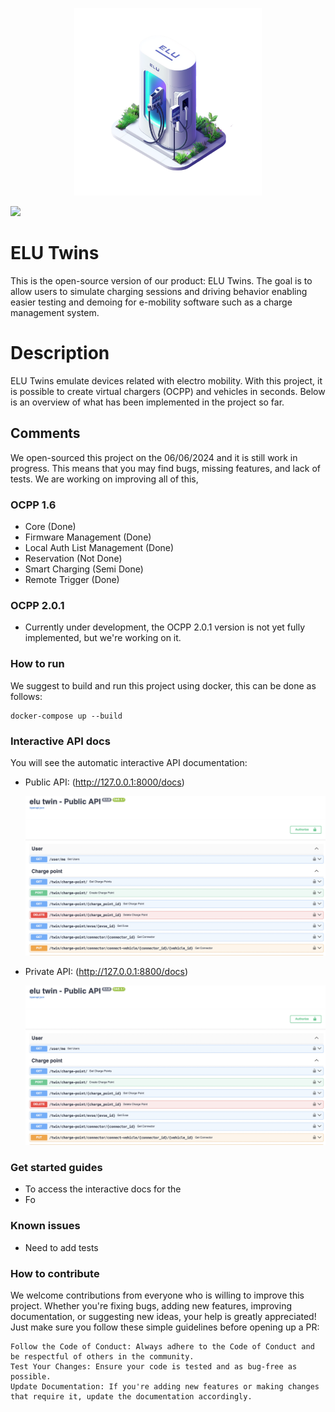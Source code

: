 <p align="center">
  <img src="./docs/icons/elu_charger-transformed.png" alt="Logo" width="300">
</p>

<img src="https://img.shields.io/badge/release-v1.0-blue"/>

# ELU Twins 
This is the open-source version of our product: ELU Twins. The goal is to allow users to simulate charging sessions and driving behavior enabling
easier testing and demoing for e-mobility software such as a charge management system. 

# Description
ELU Twins emulate devices related with electro mobility. With this project, it is possible to create virtual chargers (OCPP) and vehicles in seconds. Below is an overview of what has been implemented in the project so far.

## Comments
We open-sourced this project on the 06/06/2024 and it is still work in progress. This means that you may find bugs, missing features, and lack of tests. We are working on improving all of this, 

### OCPP 1.6

- Core (Done)
- Firmware Management (Done)
- Local Auth List Management (Done)
- Reservation (Not Done)
- Smart Charging (Semi Done)
- Remote Trigger (Done)

### OCPP 2.0.1

- Currently under development, the OCPP 2.0.1 version is not yet fully implemented, but we're working on it.

### How to run
We suggest to build and run this project using docker, this can be done as follows:

```shell
docker-compose up --build 
```
### Interactive API docs
You will see the automatic interactive API documentation:
- Public API: (http://127.0.0.1:8000/docs)
  <p align="center">
  <img src="./docs/icons/public_api.png">
  </p>
- Private API: (http://127.0.0.1:8800/docs)
  <p align="center">
  <img src="./docs/icons/public_api.png">
  </p>

### Get started guides
- To access the interactive docs for the
- Fo

### Known issues
- Need to add tests

### How to contribute

We welcome contributions from everyone who is willing to improve this project. Whether you're fixing bugs, adding new features, improving documentation, or suggesting new ideas, your help is greatly appreciated! Just make sure you follow these simple guidelines before opening up a PR:

    Follow the Code of Conduct: Always adhere to the Code of Conduct and be respectful of others in the community.
    Test Your Changes: Ensure your code is tested and as bug-free as possible.
    Update Documentation: If you're adding new features or making changes that require it, update the documentation accordingly.

